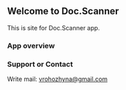 ## Welcome to Doc.Scanner

This is site for Doc.Scanner app.

### App overview

### Support or Contact
Write mail: vrohozhyna@gmail.com
